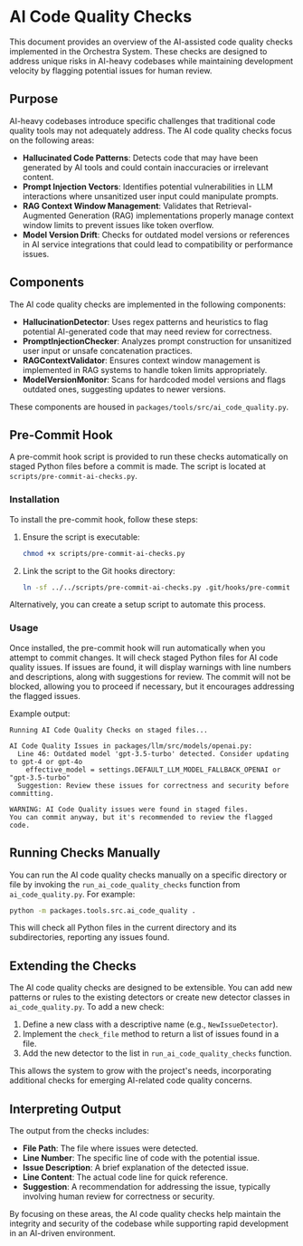 # AI Code Quality Checks

This document provides an overview of the AI-assisted code quality checks implemented in the Orchestra System. These checks are designed to address unique risks in AI-heavy codebases while maintaining development velocity by flagging potential issues for human review.

## Purpose

AI-heavy codebases introduce specific challenges that traditional code quality tools may not adequately address. The AI code quality checks focus on the following areas:

- **Hallucinated Code Patterns**: Detects code that may have been generated by AI tools and could contain inaccuracies or irrelevant content.
- **Prompt Injection Vectors**: Identifies potential vulnerabilities in LLM interactions where unsanitized user input could manipulate prompts.
- **RAG Context Window Management**: Validates that Retrieval-Augmented Generation (RAG) implementations properly manage context window limits to prevent issues like token overflow.
- **Model Version Drift**: Checks for outdated model versions or references in AI service integrations that could lead to compatibility or performance issues.

## Components

The AI code quality checks are implemented in the following components:

- **HallucinationDetector**: Uses regex patterns and heuristics to flag potential AI-generated code that may need review for correctness.
- **PromptInjectionChecker**: Analyzes prompt construction for unsanitized user input or unsafe concatenation practices.
- **RAGContextValidator**: Ensures context window management is implemented in RAG systems to handle token limits appropriately.
- **ModelVersionMonitor**: Scans for hardcoded model versions and flags outdated ones, suggesting updates to newer versions.

These components are housed in `packages/tools/src/ai_code_quality.py`.

## Pre-Commit Hook

A pre-commit hook script is provided to run these checks automatically on staged Python files before a commit is made. The script is located at `scripts/pre-commit-ai-checks.py`.

### Installation

To install the pre-commit hook, follow these steps:

1. Ensure the script is executable:
   ```bash
   chmod +x scripts/pre-commit-ai-checks.py
   ```
2. Link the script to the Git hooks directory:
   ```bash
   ln -sf ../../scripts/pre-commit-ai-checks.py .git/hooks/pre-commit
   ```

Alternatively, you can create a setup script to automate this process.

### Usage

Once installed, the pre-commit hook will run automatically when you attempt to commit changes. It will check staged Python files for AI code quality issues. If issues are found, it will display warnings with line numbers and descriptions, along with suggestions for review. The commit will not be blocked, allowing you to proceed if necessary, but it encourages addressing the flagged issues.

Example output:

```
Running AI Code Quality Checks on staged files...

AI Code Quality Issues in packages/llm/src/models/openai.py:
  Line 46: Outdated model 'gpt-3.5-turbo' detected. Consider updating to gpt-4 or gpt-4o
    effective_model = settings.DEFAULT_LLM_MODEL_FALLBACK_OPENAI or "gpt-3.5-turbo"
  Suggestion: Review these issues for correctness and security before committing.

WARNING: AI Code Quality issues were found in staged files.
You can commit anyway, but it's recommended to review the flagged code.
```

## Running Checks Manually

You can run the AI code quality checks manually on a specific directory or file by invoking the `run_ai_code_quality_checks` function from `ai_code_quality.py`. For example:

```bash
python -m packages.tools.src.ai_code_quality .
```

This will check all Python files in the current directory and its subdirectories, reporting any issues found.

## Extending the Checks

The AI code quality checks are designed to be extensible. You can add new patterns or rules to the existing detectors or create new detector classes in `ai_code_quality.py`. To add a new check:

1. Define a new class with a descriptive name (e.g., `NewIssueDetector`).
2. Implement the `check_file` method to return a list of issues found in a file.
3. Add the new detector to the list in `run_ai_code_quality_checks` function.

This allows the system to grow with the project's needs, incorporating additional checks for emerging AI-related code quality concerns.

## Interpreting Output

The output from the checks includes:

- **File Path**: The file where issues were detected.
- **Line Number**: The specific line of code with the potential issue.
- **Issue Description**: A brief explanation of the detected issue.
- **Line Content**: The actual code line for quick reference.
- **Suggestion**: A recommendation for addressing the issue, typically involving human review for correctness or security.

By focusing on these areas, the AI code quality checks help maintain the integrity and security of the codebase while supporting rapid development in an AI-driven environment.
